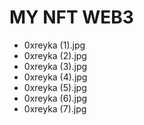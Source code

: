 # MY NFT WEB3
- 0xreyka (1).jpg
- 0xreyka (2).jpg
- 0xreyka (3).jpg
- 0xreyka (4).jpg
- 0xreyka (5).jpg
- 0xreyka (6).jpg
- 0xreyka (7).jpg
